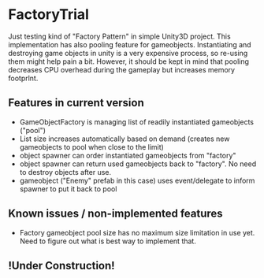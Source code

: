 # FactoryTrial

Just testing kind of "Factory Pattern" in simple Unity3D project. This implementation has also pooling feature for gameobjects. Instantiating and destroying game objects in unity is a very expensive process, so re-using them might help pain a bit. However, it should be kept in mind that pooling decreases CPU overhead during the gameplay but increases memory footprlnt. 

## Features in current version
- GameObjectFactory is managing list of readily instantiated gameobjects ("pool")
- List size increases automatically based on demand (creates new gameobjects to pool when close to the limit)
- object spawner can order instantiated gameobjects from "factory"
- object spawner can return used gameobjects back to "factory". No need to destroy objects after use.
- gameobject ("Enemy" prefab in this case) uses event/delegate to inform spawner to put it back to pool

## Known issues / non-implemented features
- Factory gameobject pool size has no maximum size limitation in use yet. Need to figure out what is best way to implement that. 

## !Under Construction!
